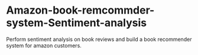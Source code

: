 # Amazon-book-remcommder-system-Sentiment-analysis
Perform sentiment analysis on book reviews and build a book recommender system for amazon customers.
